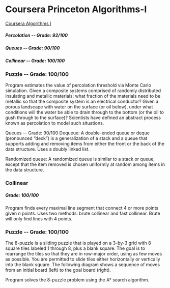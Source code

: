 # Coursera Princeton Algorithms-I
[Coursera Algorithms I](https://www.coursera.org/learn/algorithms-part1)

##### Percolation -- Grade: 92/100
##### Queues -- Grade: 90/100
##### Collinear -- Grade: 100/100
### Puzzle -- Grade: 100/100


Program estimates the value of percolation threshold via Monte Carlo simulation.  Given a composite systems comprised of randomly distributed insulating and metallic materials: what fraction of the materials need to be metallic so that the composite system is an electrical conductor? Given a porous landscape with water on the surface (or oil below), under what conditions will the water be able to drain through to the bottom (or the oil to gush through to the surface)? Scientists have defined an abstract process known as percolation to model such situations. 

Queues -- Grade: 90/100
Dequeue: A double-ended queue or deque (pronounced “deck”) is a generalization of a stack and a queue that supports adding and removing items from either the front or the back of the data structure. Uses a doubly linked list.

Randomized queue: A randomized queue is similar to a stack or queue, except that the item removed is chosen uniformly at random among items in the data structure.

### Collinear
##### Grade: 100/100

Program finds every maximal line segment that connect 4 or more points given *n* points.
Uses two methods: brute collinear and fast collinear. Brute will only find lines with 4 points.

### Puzzle -- Grade: 100/100

The 8-puzzle is a sliding puzzle that is played on a 3-by-3 grid with 8 square tiles labeled 1 through 8, plus a blank square. The goal is to rearrange the tiles so that they are in row-major order, using as few moves as possible. You are permitted to slide tiles either horizontally or vertically into the blank square. The following diagram shows a sequence of moves from an initial board (left) to the goal board (right). 

Program solves the 8-puzzle problem using the A* search algorithm.

